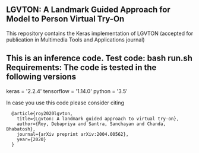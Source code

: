 LGVTON: A Landmark Guided Approach for Model to Person Virtual Try-On
------------------------------------------------------------------------

This repository contains the Keras implementation of LGVTON (accepted for publication in Multimedia Tools and Applications journal)

This is an inference code. 
Test code:
bash run.sh
Requirements:
The code is tested in the following versions
---------------
keras = '2.2.4'
tensorflow = '1.14.0'
python = '3.5'


In case you use this code please consider citing

      @article{roy2020lgvton,
        title={Lgvton: A landmark guided approach to virtual try-on},
        author={Roy, Debapriya and Santra, Sanchayan and Chanda, Bhabatosh},
        journal={arXiv preprint arXiv:2004.00562},
        year={2020}
      }
